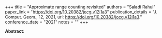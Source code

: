 +++
title = "Approximate range counting revisited"
authors = "Saladi Rahul"
paper_link = "https://doi.org/10.20382/jocg.v12i1a3"
publication_details = "J. Comput. Geom., 12, 2021, url: <a href='https://doi.org/10.20382/jocg.v12i1a3' target='_blank'>https://doi.org/10.20382/jocg.v12i1a3</a>."
conference_date = "2021"
notes = ""
+++

<b>Abstract:</b>
